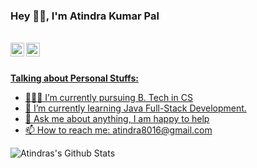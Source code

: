 ### Hey 👋🏽, I'm Atindra Kumar Pal

<br/>


<!--a href="#">
<img align="left" alt="Atindra Kumar Pal | Twitter" width="22px" src="https://cdn.jsdelivr.net/npm/simple-icons@v3/icons/twitter.svg" />
</a-->
<a href="https://www.linkedin.com/in/atindra-kumar-pal-a05907212/">
<img align="left" alt="Atindra Kumar Pal | LinkedIn" width="22px" src="https://cdn.jsdelivr.net/npm/simple-icons@v3/icons/linkedin.svg" />
</a-->
<a href="https://www.facebook.com/atindra.pal.376/">
<img align="left" alt="Atindra Kumar Pal | Facebook" width="22px" src="https://cdn.jsdelivr.net/npm/simple-icons@v3/icons/facebook.svg" />
</a-->
<br/>
<br/>

**Talking about Personal Stuffs:**

- 👨🏽‍💻 I’m currently pursuing B. Tech in CS
- 🌱 I’m currently learning Java Full-Stack Development.
- 💬 Ask me about anything, I am happy to help
- 📫 How to reach me: atindra8016@gmail.com

![Atindras's Github Stats](https://github-readme-stats.vercel.app/api?username=Atin-123&show_icons=true&hide_border=true)
